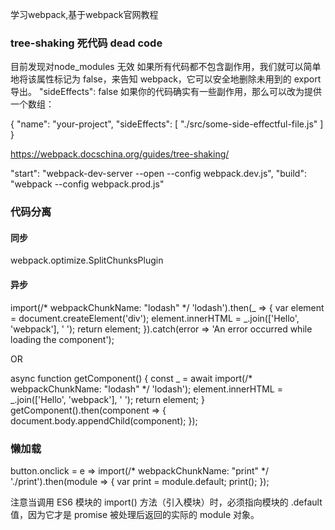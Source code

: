 学习webpack,基于webpack官网教程




### tree-shaking 死代码 dead code

目前发现对node_modules 无效
如果所有代码都不包含副作用，我们就可以简单地将该属性标记为 false，来告知 webpack，它可以安全地删除未用到的 export 导出。
"sideEffects": false
如果你的代码确实有一些副作用，那么可以改为提供一个数组：

{
  "name": "your-project",
  "sideEffects": [
    "./src/some-side-effectful-file.js"
  ]
}

https://webpack.docschina.org/guides/tree-shaking/



"start": "webpack-dev-server --open --config webpack.dev.js",
"build": "webpack --config webpack.prod.js"



### 代码分离

#### 同步

webpack.optimize.SplitChunksPlugin

#### 异步 

import(/* webpackChunkName: "lodash" */ 'lodash').then(_ => {
  var element = document.createElement('div');
  element.innerHTML = _.join(['Hello', 'webpack'], ' ');
  return element;
}).catch(error => 'An error occurred while loading the component');

OR

async function getComponent() {
  const _ = await import(/* webpackChunkName: "lodash" */ 'lodash');
  element.innerHTML = _.join(['Hello', 'webpack'], ' ');
  return element;
}
getComponent().then(component => {
  document.body.appendChild(component);
});


### 懒加载

button.onclick = e => import(/* webpackChunkName: "print" */ './print').then(module => {
  var print = module.default;
  print();
});

注意当调用 ES6 模块的 import() 方法（引入模块）时，必须指向模块的 .default 值，因为它才是 promise 被处理后返回的实际的 module 对象。